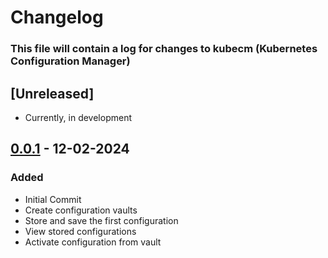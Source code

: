 # Changelog

### This file will contain a log for changes to kubecm (Kubernetes Configuration Manager)


## [Unreleased]

- Currently, in development

## [0.0.1] - 12-02-2024

### Added

- Initial Commit
- Create configuration vaults
- Store and save the first configuration
- View stored configurations
- Activate configuration from vault

[0.0.1]: https://github.com/denezt/kubecm
